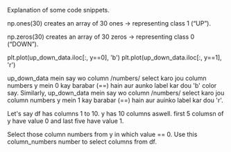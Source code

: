 
Explanation of some code snippets.



np.ones(30) creates an array of 30 ones → representing class 1 (“UP”).

np.zeros(30) creates an array of 30 zeros → representing class 0 (“DOWN”).




plt.plot(up_down_data.iloc[:, y==0], 'b')
plt.plot(up_down_data.iloc[:, y==1], 'r')


up_down_data mein say wo column /numbers/ select karo jou column numbers y mein 0 kay barabar (==) hain aur aunko label kar dou 'b' color say.
Similarly, up_down_data mein say wo column /numbers/ select karo jou column numbers y mein 1 kay barabar (==) hain aur auinko label kar dou 'r'.

Let's say df has columns 1 to 10.
y has 10 columns aswell.
first 5 columsn of y have value 0 and last five have value 1.

Select those column numbers from y in which value == 0. Use this column_numbers number to select columns from df. 
